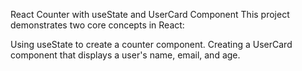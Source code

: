 React Counter with useState and UserCard Component
This project demonstrates two core concepts in React:

Using useState to create a counter component.
Creating a UserCard component that displays a user's name, email, and age.
